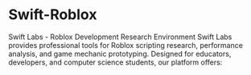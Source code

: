 # Swift-Roblox
Swift Labs - Roblox Development Research Environment  Swift Labs provides professional tools for Roblox scripting research, performance analysis, and game mechanic prototyping. Designed for educators, developers, and computer science students, our platform offers:
